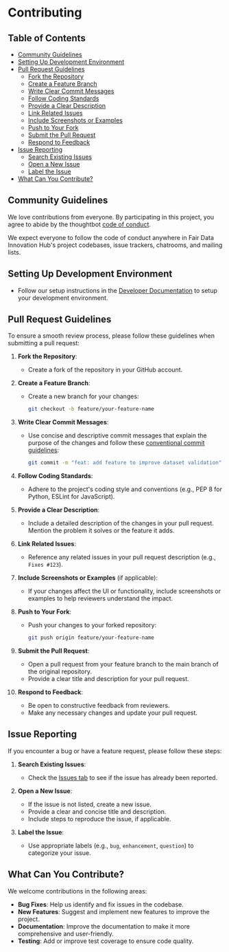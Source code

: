 # Contributing

## Table of Contents

- [Community Guidelines](#community-guidelines)
- [Setting Up Development Environment](#setting-up-development-environment)
- [Pull Request Guidelines](#pull-request-guidelines)
  - [Fork the Repository](#fork-the-repository)
  - [Create a Feature Branch](#create-a-feature-branch)
  - [Write Clear Commit Messages](#write-clear-commit-messages)
  - [Follow Coding Standards](#follow-coding-standards)
  - [Provide a Clear Description](#provide-a-clear-description)
  - [Link Related Issues](#link-related-issues)
  - [Include Screenshots or Examples](#include-screenshots-or-examples)
  - [Push to Your Fork](#push-to-your-fork)
  - [Submit the Pull Request](#submit-the-pull-request)
  - [Respond to Feedback](#respond-to-feedback)
- [Issue Reporting](#issue-reporting)
  - [Search Existing Issues](#search-existing-issues)
  - [Open a New Issue](#open-a-new-issue)
  - [Label the Issue](#label-the-issue)
- [What Can You Contribute?](#what-can-you-contribute)

## Community Guidelines

We love contributions from everyone.
By participating in this project,
you agree to abide by the thoughtbot [code of conduct].

[code of conduct]: https://thoughtbot.com/open-source-code-of-conduct

We expect everyone to follow the code of conduct
anywhere in Fair Data Innovation Hub's project codebases,
issue trackers, chatrooms, and mailing lists.

## Setting Up Development Environment

- Follow our setup instructions in the [Developer Documentation](https://docs.sodaforsparc.io/docs/developer-documentation/project-setup) to setup your development environment.

## Pull Request Guidelines

To ensure a smooth review process, please follow these guidelines when submitting a pull request:

1. **Fork the Repository**:

   - Create a fork of the repository in your GitHub account.

2. **Create a Feature Branch**:

   - Create a new branch for your changes:
     ```bash
     git checkout -b feature/your-feature-name
     ```

3. **Write Clear Commit Messages**:

   - Use concise and descriptive commit messages that explain the purpose of the changes and follow these <a href="https://www.conventionalcommits.org/en/v1.0.0/#summary">conventional commit guidelines</a>:
     ```bash
     git commit -m "feat: add feature to improve dataset validation"
     ```

4. **Follow Coding Standards**:

   - Adhere to the project's coding style and conventions (e.g., PEP 8 for Python, ESLint for JavaScript).

5. **Provide a Clear Description**:

   - Include a detailed description of the changes in your pull request. Mention the problem it solves or the feature it adds.

6. **Link Related Issues**:

   - Reference any related issues in your pull request description (e.g., `Fixes #123`).

7. **Include Screenshots or Examples** (if applicable):

   - If your changes affect the UI or functionality, include screenshots or examples to help reviewers understand the impact.

8. **Push to Your Fork**:

   - Push your changes to your forked repository:
     ```bash
     git push origin feature/your-feature-name
     ```

9. **Submit the Pull Request**:

   - Open a pull request from your feature branch to the main branch of the original repository.
   - Provide a clear title and description for your pull request.

10. **Respond to Feedback**:
    - Be open to constructive feedback from reviewers.
    - Make any necessary changes and update your pull request.

## Issue Reporting

If you encounter a bug or have a feature request, please follow these steps:

1. **Search Existing Issues**:

   - Check the [Issues tab](https://github.com/fairdataihub/SODA-for-SPARC/issues) to see if the issue has already been reported.

2. **Open a New Issue**:

   - If the issue is not listed, create a new issue.
   - Provide a clear and concise title and description.
   - Include steps to reproduce the issue, if applicable.

3. **Label the Issue**:
   - Use appropriate labels (e.g., `bug`, `enhancement`, `question`) to categorize your issue.

## What Can You Contribute?

We welcome contributions in the following areas:

- **Bug Fixes**: Help us identify and fix issues in the codebase.
- **New Features**: Suggest and implement new features to improve the project.
- **Documentation**: Improve the documentation to make it more comprehensive and user-friendly.
- **Testing**: Add or improve test coverage to ensure code quality.
